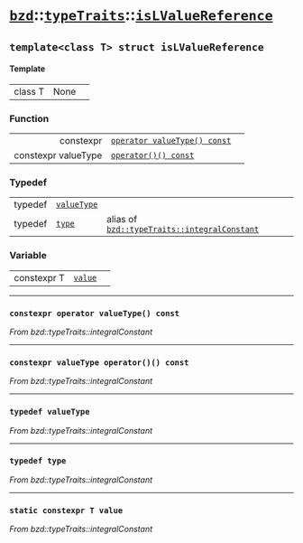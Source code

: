 # [`bzd`](../../../index.md)::[`typeTraits`](../../index.md)::[`isLValueReference`](../index.md)

## `template<class T> struct isLValueReference`

#### Template
||||
|---:|:---|:---|
|class T|None||
### Function
||||
|---:|:---|:---|
|constexpr|[`operator valueType() const`](.)||
|constexpr valueType|[`operator()() const`](.)||
### Typedef
||||
|---:|:---|:---|
|typedef|[`valueType`](.)||
|typedef|[`type`](.)|alias of [`bzd::typeTraits::integralConstant`](../integralconstant/index.md)|
### Variable
||||
|---:|:---|:---|
|constexpr T|[`value`](.)||
------
### `constexpr operator valueType() const`
*From bzd::typeTraits::integralConstant*


------
### `constexpr valueType operator()() const`
*From bzd::typeTraits::integralConstant*


------
### `typedef valueType`
*From bzd::typeTraits::integralConstant*


------
### `typedef type`
*From bzd::typeTraits::integralConstant*


------
### `static constexpr T value`
*From bzd::typeTraits::integralConstant*


